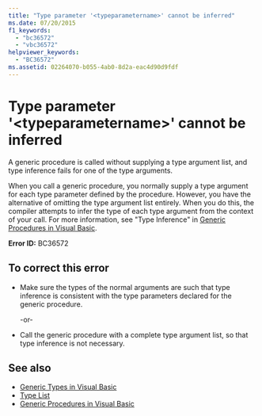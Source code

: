 ```yaml
---
title: "Type parameter '<typeparametername>' cannot be inferred"
ms.date: 07/20/2015
f1_keywords: 
  - "bc36572"
  - "vbc36572"
helpviewer_keywords: 
  - "BC36572"
ms.assetid: 02264070-b055-4ab0-8d2a-eac4d90d9fdf
---
```

# Type parameter '\<typeparametername>' cannot be inferred
A generic procedure is called without supplying a type argument list, and type inference fails for one of the type arguments.  
  
 When you call a generic procedure, you normally supply a type argument for each type parameter defined by the procedure. However, you have the alternative of omitting the type argument list entirely. When you do this, the compiler attempts to infer the type of each type argument from the context of your call. For more information, see "Type Inference" in [Generic Procedures in Visual Basic](../programming-guide/language-features/data-types/generic-procedures.md).  
  
 **Error ID:** BC36572  
  
## To correct this error  
  
- Make sure the types of the normal arguments are such that type inference is consistent with the type parameters declared for the generic procedure.  
  
     -or-  
  
- Call the generic procedure with a complete type argument list, so that type inference is not necessary.  
  
## See also

- [Generic Types in Visual Basic](../programming-guide/language-features/data-types/generic-types.md)
- [Type List](../language-reference/statements/type-list.md)
- [Generic Procedures in Visual Basic](../programming-guide/language-features/data-types/generic-procedures.md)
